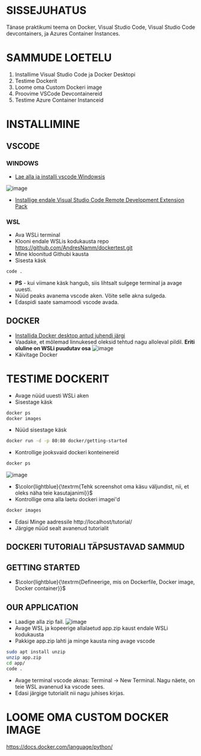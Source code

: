 # SISSEJUHATUS 

Tänase praktikumi teema on Docker, Visual Studio Code, Visual Studio Code devcontainers, ja Azures Container Instances. 


# SAMMUDE LOETELU 


1. Installime Visual Studio Code ja Docker Desktopi
2. Testime Dockerit
3. Loome oma Custom Dockeri image 
4. Proovime VSCode Devcontainereid
5. Testime Azure Container Instanceid


# INSTALLIMINE 

## VSCODE 


### WINDOWS

+ [Lae alla ja installi vscode Windowsis](https://code.visualstudio.com/)

![image](https://user-images.githubusercontent.com/21141607/199066212-7d612dd1-2674-4840-aeb7-9b6905cc49ee.png)

+ [Installige endale Visual Studio Code Remote Development Extension Pack](https://marketplace.visualstudio.com/items?itemName=ms-vscode-remote.vscode-remote-extensionpack)

### WSL 

+ Ava WSLi terminal
+ Klooni endale WSLis kodukausta repo https://github.com/AndresNamm/dockertest.git
+ Mine kloonitud Githubi kausta 
+ Sisesta käsk 
~~~sh
code .
~~~
+ **PS** - kui viimane käsk hangub, siis lihtsalt sulgege terminal ja avage uuesti. 
+ Nüüd peaks avanema vscode aken. Võite selle akna sulgeda. 
+ Edaspidi saate samamoodi vscode avada. 

## DOCKER 

+ [Installida Docker desktop antud juhendi järgi](https://docs.docker.com/desktop/install/windows-install/)
+ Vaadake, et mõlemad linnukesed oleksid tehtud nagu alloleval pildil. **Eriti oluline on WSLi puudutav osa**
![image](https://user-images.githubusercontent.com/21141607/199082608-c1d0aca8-67ec-4394-8a2b-ae3f56344f86.png)
+ Käivitage Docker 


# TESTIME DOCKERIT 

+ Avage nüüd uuesti WSLi aken 
+ Sisestage käsk
~~~sh
docker ps
docker images 
~~~
+ Nüüd sisestage käsk
~~~sh
docker run -d -p 80:80 docker/getting-started
~~~~
+ Kontrollige jooksvaid dockeri konteinereid
~~~sh
docker ps
~~~
![image](https://user-images.githubusercontent.com/21141607/199088747-d6e543f0-e2fe-4838-a966-b27d96374002.png)
+ $\color{lightblue}{\textrm{Tehk screenshot oma käsu väljundist, nii, et oleks näha teie kasutajanimi}}$
+ Kontrollige oma alla laetu dockeri imagei'd 
~~~sh
docker images
~~~


+ Edasi Minge aadressile http://localhost/tutorial/
+ Järgige nüüd sealt avanenud tutorialit

## DOCKERI TUTORIALI TÄPSUSTAVAD SAMMUD 

## GETTING STARTED

+ $\color{lightblue}{\textrm{Defineerige, mis on Dockerfile, Docker image, Docker container}}$

## OUR APPLICATION

+ Laadige alla zip fail. 
![image](https://user-images.githubusercontent.com/21141607/199086224-ad1b694b-d794-4238-a28c-187a3c2f8f01.png)
+ Avage WSL ja kopeerige allalaetud app.zip kaust endale WSLi kodukausta 
+ Pakkige app.zip lahti ja minge kausta ning avage vscode

~~~sh
sudo apt install unzip
unzip app.zip
cd app/
code .
~~~
+ Avage terminal vscode aknas: Terminal -> New Terminal. Nagu näete, on teie WSL avanenud ka vscode sees.
+ Edasi järgige tutorialit nii nagu juhises kirjas. 




# LOOME OMA CUSTOM DOCKER IMAGE 

https://docs.docker.com/language/python/




